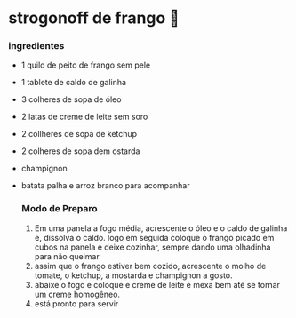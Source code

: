 #  strogonoff de frango  :chicken: 

 ###   ingredientes

- 1 quilo de peito de frango sem pele

- 1 tablete de caldo de galinha

- 3 colheres de sopa de óleo

- 2 latas de creme de leite sem soro

- 2 collheres de sopa de ketchup

- 2 colheres de sopa dem ostarda

- champignon

- batata palha e arroz branco para acompanhar 

  ### Modo de Preparo

  1. Em uma panela a fogo média, acrescente o óleo e o caldo de galinha e, dissolva o caldo. logo em seguida coloque o frango picado em cubos na panela e deixe cozinhar, sempre dando uma olhadinha para não queimar
  2. assim que o frango estiver bem cozido, acrescente o molho de tomate, o ketchup, a mostarda e champignon a gosto.
  3. abaixe o fogo e coloque e creme de leite e mexa bem até se tornar um creme homogêneo.
  4. está pronto para servir

